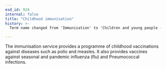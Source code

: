 ```yaml
---
esd_id: 924
internal: false
title: "Childhood immunisation"
history: >-
  Term name changed from 'Immunisation' to 'Children and young people - immunisation' in version 3.00. Name changed to 'Immunisation' in version 4.00. Add to LGSL, update description and scope notes in version 4.0.1.

---
```


The immunisation service provides a programme of childhood vaccinations against diseases such as polio and measles. It also provides vaccines against seasonal and pandemic influenza (flu) and Pneumococcal infections.

